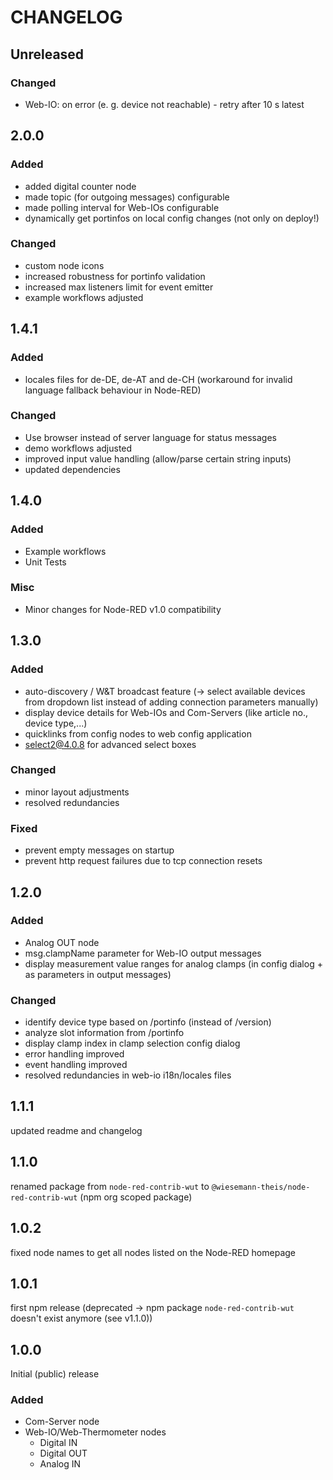 # CHANGELOG

## Unreleased

### Changed

- Web-IO: on error (e. g. device not reachable) - retry after 10 s latest

## 2.0.0

### Added

- added digital counter node
- made topic (for outgoing messages) configurable
- made polling interval for Web-IOs configurable
- dynamically get portinfos on local config changes (not only on deploy!)

### Changed

- custom node icons
- increased robustness for portinfo validation
- increased max listeners limit for event emitter
- example workflows adjusted

## 1.4.1

### Added

- locales files for de-DE, de-AT and de-CH (workaround for invalid language fallback behaviour in Node-RED)

### Changed

- Use browser instead of server language for status messages
- demo workflows adjusted
- improved input value handling (allow/parse certain string inputs)
- updated dependencies

## 1.4.0

### Added

- Example workflows
- Unit Tests

### Misc

- Minor changes for Node-RED v1.0 compatibility

## 1.3.0

### Added

- auto-discovery / W&T broadcast feature (-> select available devices from dropdown list instead of adding connection parameters manually)
- display device details for Web-IOs and Com-Servers (like article no., device type,...)
- quicklinks from config nodes to web config application
- [select2@4.0.8](https://select2.org/) for advanced select boxes

### Changed

- minor layout adjustments
- resolved redundancies

### Fixed

- prevent empty messages on startup
- prevent http request failures due to tcp connection resets

## 1.2.0

### Added

- Analog OUT node
- msg.clampName parameter for Web-IO output messages
- display measurement value ranges for analog clamps (in config dialog + as parameters in output messages)

### Changed

- identify device type based on /portinfo (instead of /version)
- analyze slot information from /portinfo
- display clamp index in clamp selection config dialog
- error handling improved
- event handling improved
- resolved redundancies in web-io i18n/locales files

## 1.1.1

updated readme and changelog

## 1.1.0

renamed package from `node-red-contrib-wut` to `@wiesemann-theis/node-red-contrib-wut` (npm org scoped package)

## 1.0.2

fixed node names to get all nodes listed on the Node-RED homepage

## 1.0.1

first npm release (deprecated -> npm package `node-red-contrib-wut` doesn't exist anymore (see v1.1.0))

## 1.0.0

Initial (public) release

### Added

- Com-Server node
- Web-IO/Web-Thermometer nodes
    - Digital IN
    - Digital OUT
    - Analog IN
